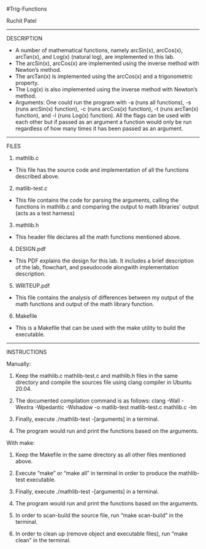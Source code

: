 #Trig-Functions

Ruchit Patel

---------------------
DESCRIPTION

- A number of mathematical functions, namely arcSin(x), arcCos(x), arcTan(x), and Log(x) (natural log), are implemented in this lab. 
- The arcSin(x), arcCos(x) are implemented using the inverse method with Newton’s method.
- The arcTan(x) is implemented using the arcCos(x) and a trigonometric property. 
- The Log(x) is also implemented using the inverse method with Newton’s method.
- Arguments: One could run the program with -a (runs all functions), -s (runs arcSin(x) function),  -c (runs arcCos(x) function),  -t (runs arcTan(x) function), and  -l (runs Log(x) function). All the 
 flags can be used with each other but if passed as an argument a function would only be run 
 regardless of how many times it has been passed as an argument.


---------------------
FILES

1. mathlib.c

- This file has the source code and implementation of all the functions described above.

2. matlib-test.c 

- This file contains the code for parsing the arguments, calling the functions in mathlib.c and comparing the output to math libraries’ output (acts as a test harness)

3. mathlib.h

- This header file declares all the math functions mentioned above.

4. DESIGN.pdf 

- This PDF explains the design for this lab. It includes a brief description of the lab, flowchart, and pseudocode alongwith implementation description.

5. WRITEUP.pdf

- This file contains the analysis of differences between my output of the math functions and output of the math library function.

6. Makefile

- This is a Makefile that can be used with the make utility to build the executable.



---------------------
INSTRUCTIONS

Manually:
1. Keep the mathlib.c mathlib-test.c and mathlib.h files in the same directory and compile the sources file using clang compiler in Ubuntu 20.04.

2. The documented compilation command is as follows: clang -Wall -Wextra -Wpedantic -Wshadow -o matlib-test matlib-test.c mathlib.c -lm

3. Finally, execute ./mathlib-test -[arguments] in a terminal. 

4. The program would run and print the functions based on the arguments. 


With make:
1. Keep the Makefile in the same directory as all other files mentioned above.

2. Execute “make” or “make all” in terminal in order to produce the mathlib-test executable. 

3. Finally, execute ./mathlib-test -[arguments] in a terminal. 

4. The program would run and print the functions based on the arguments. 

5. In order to scan-build the source file, run “make scan-build” in the terminal.

6. In order to clean up (remove object and executable files), run “make clean” in the terminal.



